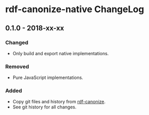 # rdf-canonize-native ChangeLog

## 0.1.0 - 2018-xx-xx

### Changed
- Only build and export native implementations.

### Removed
- Pure JavaScript implementations.

### Added
- Copy git files and history from [rdf-canonize][].
- See git history for all changes.

[jsonld.js]: https://github.com/digitalbazaar/jsonld.js
[rdf-canonize]: https://github.com/digitalbazaar/rdf-canonize

